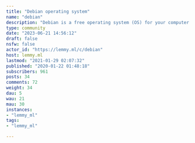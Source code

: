 ```yaml
---
title: "Debian operating system" 
name: "debian"
description: "Debian is a free operating system (OS) for your computer. An operating system is the set of basic programs and utilities that make your computer run. Debian provides more than a pure OS: it comes with over 59000 packages, precompiled software bundled up in a nice format for easy installation on your machine."
type: community
date: "2023-06-21 14:56:12"
draft: false
nsfw: false
actor_id: "https://lemmy.ml/c/debian"
host: lemmy.ml
lastmod: "2021-01-29 02:07:32"
published: "2020-01-22 01:48:18"
subscribers: 961
posts: 34
comments: 72
weight: 34
dau: 5
wau: 21
mau: 30
instances:
- "lemmy_ml"
tags: 
- "lemmy_ml"

---
```

